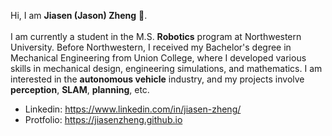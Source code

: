 Hi, I am <b>Jiasen (Jason) Zheng</b> :wave:.<br><br>
I am currently a student in the M.S. <b>Robotics</b> program at Northwestern University. Before Northwestern, I received my Bachelor's degree in Mechanical Engineering from Union College, where I developed various skills in mechanical design, engineering simulations, and mathematics. I am interested in the <b>autonomous vehicle</b> industry, and my projects involve <b>perception</b>, <b>SLAM</b>, <b>planning</b>, etc.

* Linkedin: https://www.linkedin.com/in/jiasen-zheng/
* Protfolio: https://jiasenzheng.github.io


<!--
**JiasenZheng/JIasenZheng** is a ✨ _special_ ✨ repository because its `README.md` (this file) appears on your GitHub profile.

Here are some ideas to get you started:

- 🔭 I’m currently working on ...
- 🌱 I’m currently learning ...
- 👯 I’m looking to collaborate on ...
- 🤔 I’m looking for help with ...
- 💬 Ask me about ...
- 📫 How to reach me: ...
- 😄 Pronouns: ...
- ⚡ Fun fact: ...
-->
